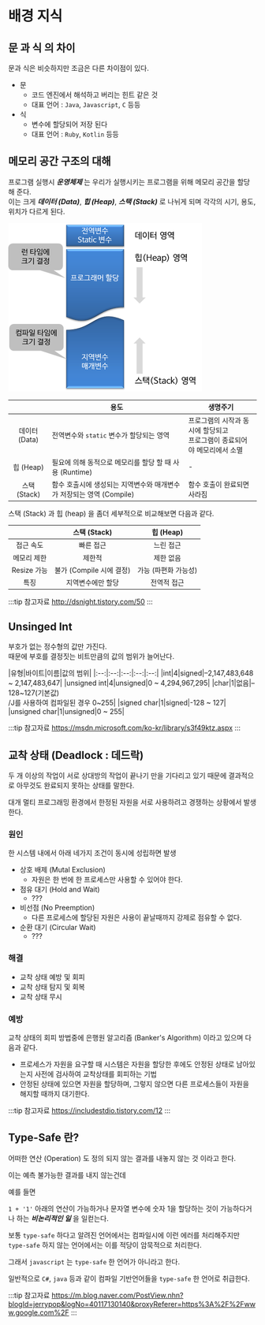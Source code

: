 # 배경 지식

## 문 과 식 의 차이

문과 식은 비슷하지만 조금은 다른 차이점이 있다.

* 문
  * 코드 엔진에서 해석하고 버리는 힌트 같은 것
  * 대표 언어 : `Java`, `Javascript`, `C` 등등
* 식
  * 변수에 할당되어 저장 된다
  * 대표 언어 : `Ruby`, `Kotlin` 등등

## 메모리 공간 구조의 대해

프로그램 실행시 _**운영체제**_ 는 우리가 실행시키는 프로그램을 위해 메모리 공간을 할당 해 준다.  
이는 크게 _**데이터 (Data)**_, _**힙 (Heap)**_, _**스택 (Stack)**_ 로 나뉘게 되며 각각의 시기, 용도, 위치가 다르게 된다.

![메모리공간](/img/A017.png)

||용도|생명주기|
|:--:|--|--|
|데이터 (Data)|전역변수와 `static` 변수가 할당되는 영역|프로그램의 시작과 동시에 할당되고<br>프로그램이 종료되어야 메모리에서 소멸|
|힙 (Heap)|필요에 의해 동적으로 메모리를 할당 할 때 사용 (Runtime)|-|
|스택 (Stack)|함수 호출시에 생성되는 지역변수와 매개변수가 저장되는 영역 (Compile)|함수 호출이 완료되면 사라짐|

스택 (Stack) 과 힙 (heap) 을 좀더 세부적으로 비교해보면 다음과 같다.

||스택 (Stack)|힙 (Heap)|
|:--:|:--:|:--:|
|접근 속도|빠른 접근|느린 접근|
|메모리 제한|제한적|제한 없음|
|Resize 가능|불가 (Compile 시에 결정)|가능 (파편화 가능성)|
|특징|지역변수에만 할당|전역적 접근|

:::tip 참고자료
<http://dsnight.tistory.com/50>
:::

## Unsinged Int

부호가 없는 정수형의 값만 가진다.  
때문에 부호를 결정짓는 비트만큼의 값의 범위가 늘어난다.

|유형|바이트|이름|값의 범위|
|:--:|:--:|:--:|:--:|:--:|
|int|4|signed|–2,147,483,648 ~ 2,147,483,647|
|unsigned int|4|unsigned|0 ~ 4,294,967,295|
|char|1|없음|–128~127(기본값)<br>/J를 사용하여 컴파일된 경우 0~255|
|signed char|1|signed|-128 ~ 127|
|unsigned char|1|unsigned|0 ~ 255|

:::tip 참고자료
<https://msdn.microsoft.com/ko-kr/library/s3f49ktz.aspx>
:::

## 교착 상태 (Deadlock : 데드락)

두 개 이상의 작업이 서로 상대방의 작업이 끝나기 만을 기다리고 있기 때문에 결과적으로 아무것도 완료되지 못하는 상태를 말한다.

대개 멀티 프로그래밍 환경에서 한정된 자원을 서로 사용하려고 경쟁하는 상황에서 발생한다.

### 원인

한 시스템 내에서 아래 네가지 조건이 동시에 성립하면 발생

* 상호 배제 (Mutal Exclusion)
  * 자원은 한 번에 한 프로세스만 사용할 수 있어야 한다.
* 점유 대기 (Hold and Wait)
  * ???
* 비선점 (No Preemption)
  * 다른 프로세스에 할당된 자원은 사용이 끝날때까지 강제로 점유할 수 없다.
* 순환 대기 (Circular Wait)
  * ???

### 해결

* 교착 상태 예방 및 회피
* 교착 상태 탐지 및 회복
* 교착 상태 무시

### 예방

교착 상태의 회피 방법중에 은행원 알고리즘 (Banker's Algorithm) 이라고 있으며 다음과 같다.

* 프로세스가 자원을 요구할 때 시스템은 자원을 할당한 후에도 안정된 상태로 남아있는지 사전에 검사하여 교착상태를 회피하는 기법
* 안정된 상태에 있으면 자원을 할당하며, 그렇지 않으면 다른 프로세스들이 자원을 해지할 때까지 대기한다.

:::tip 참고자료
<https://includestdio.tistory.com/12>
:::

## Type-Safe 란?

어떠한 연산 (Operation) 도 정의 되지 않는 결과를 내놓지 않는 것 이라고 한다.

이는 예측 불가능한 결과를 내지 않는건데

예를 들면

`1 + '1'` 아래의 연산이 가능하거나 문자열 변수에 숫자 1을 할당하는 것이 가능하다거나 하는 _**비논리적인 일**_ 을 일컫는다.

보통 `type-safe` 하다고 알려진 언어에서는 컴파일시에 이런 에러를 처리해주지만 `type-safe` 하지 않는 언어에서는 이를 적당이 암묵적으로 처리한다.

그래서 `javascript` 는 `type-safe` 한 언어가 아니라고 한다.

일반적으로 `C#`, `java` 등과 같이 컴파일 기반언어들을 `type-safe` 한 언어로 취급한다.

:::tip 참고자료
<https://m.blog.naver.com/PostView.nhn?blogId=jerrypop&logNo=40117130140&proxyReferer=https%3A%2F%2Fwww.google.com%2F>
:::